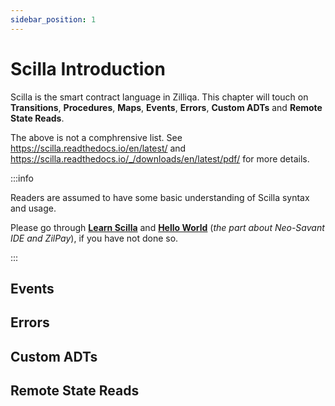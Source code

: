 ```yaml
---
sidebar_position: 1
---
```


# Scilla Introduction

Scilla is the smart contract language in Zilliqa. This chapter will touch on  **Transitions**, **Procedures**, **Maps**, **Events**, **Errors**, **Custom ADTs** and **Remote State Reads**.

The above is not a comphrensive list. See https://scilla.readthedocs.io/en/latest/ and https://scilla.readthedocs.io/_/downloads/en/latest/pdf/ for more details.

:::info

Readers are assumed to have some basic understanding of Scilla syntax and usage.

Please go through [**Learn Scilla**](https://learnscilla.com/chapters) and [**Hello World**](https://dev.zilliqa.com/docs/dev/dev-started-helloworld) (_the part about Neo-Savant IDE and ZilPay_), if you have not done so.

:::

## Events

## Errors

## Custom ADTs

## Remote State Reads